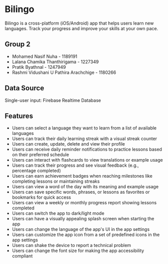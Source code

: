 # Bilingo

Bilingo is a cross-platform (iOS/Android) app that helps users learn new languages. Track your progress and improve your skills at your own pace.

## Group 2

- Mohamed Nasif Nuha - 1189191
- Lalana Chamika Thanthirigama - 1227349
- Pratik Byathnal - 1247949
- Rashmi Vidushani U Pathira Arachchige - 1180266

## Data Source

Single-user input: Firebase Realtime Database

## Features

- Users can select a language they want to learn from a list of available languages
- Users can track their daily learning streak with a visual streak counter
- Users can create, update, delete and view their profile
- Users can receive daily reminder notifications to practice lessons based on their preferred schedule
- Users can interact with flashcards to view translations or example usage
- Users can track their progress and see visual feedback (e.g., percentage completed)
- Users can earn achievement badges when reaching milestones like completing lessons or maintaining streaks
- Users can view a word of the day with its meaning and example usage
- Users can save specific words, phrases, or lessons as favorites or bookmarks for quick access
- Users can view a weekly or monthly progress report showing lessons completed
- Users can switch the app to dark/light mode
- Users can have a visually appealing splash screen when starting the app
- Users can change the language of the app's UI in the app settings
- Users can customize the app icon from a set of predefined icons in the app settings
- Users can shake the device to report a technical problem
- Users can change the font size for making the app accessibility compliant
